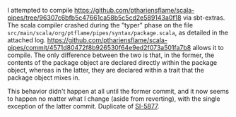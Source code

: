 I attempted to compile https://github.com/pthariensflame/scala-pipes/tree/96307c6bfb5c47661ca58b5c5cd2e589143a0f18 via sbt-extras.  The scala compiler crashed during the "typer" phase on the file `src/main/scala/org/ptflame/pipes/syntax/package.scala`, as detailed in the attached log.  https://github.com/pthariensflame/scala-pipes/commit/4571d80472f8b926530f64e9ed2f073a501fa7b8 allows it to compile.  The only difference between the two is that, in the former, the contents of the package object are declared directly within the package object, whereas in the latter, they are declared within a trait that the package object mixes in.

This behavior didn't happen at all until the former commit, and it now seems to happen no matter what I change (aside from reverting), with the single exception of the latter commit.
Duplicate of [SI-5877](https://issues.scala-lang.org/browse/SI-5877).
